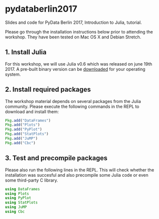 # pydataberlin2017

Slides and code for PyData Berlin 2017, Introduction to Julia, tutorial.

Please go through the installation instructions below prior to attending the
workshop. They have been tested on Mac OS X and Debian Stretch.

## 1. Install Julia

For this workshop, we will use Julia v0.6 which was released on june 19th 2017.
A pre-built binary version can be [downloaded](https://julialang.org/downloads/)
for your operating system.

## 2. Install required packages

The workshop material depends on several packages from the Julia community.
Please execute the following commands in the REPL to download and install them:

```julia
Pkg.add("DataFrames")
Pkg.add("Plots")
Pkg.add("PyPlot")
Pkg.add("StatPlots")
Pkg.add("JuMP")
Pkg.add("Cbc")
```

## 3. Test and precompile packages

Please also run the following lines in the REPL. This will check whether the
installation was succesful and also precompile some Julia code or even some
third-party C library.

```julia
using DataFrames
using Plots
using PyPlot
using StatPlots
using JuMP
using Cbc
```
